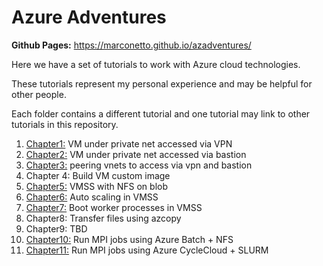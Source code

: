 # Azure Adventures


**Github Pages:** https://marconetto.github.io/azadventures/

Here we have a set of tutorials to work with Azure cloud technologies.

These tutorials represent my personal experience and may be helpful for other
people.

Each folder contains a different tutorial and one tutorial may link to other
tutorials in this repository.


1. [Chapter1:](chapter1/) VM under private net accessed via VPN
2. [Chapter2:](chapter2/) VM under private net accessed via bastion
3. [Chapter3:](chapter3/) peering vnets to access via vpn and bastion
4. Chapter 4: Build VM custom image
5. [Chapter5:](chapter5/) VMSS with NFS on blob
6. [Chapter6:](chapter6/) Auto scaling in VMSS
7. [Chapter7:](chapter7/) Boot worker processes in VMSS
8. Chapter8: Transfer files using azcopy
9. Chapter9: TBD
10. [Chapter10:](chapter10/) Run MPI jobs using Azure Batch + NFS
11. [Chapter11:](chapter11/) Run MPI jobs using Azure CycleCloud + SLURM


